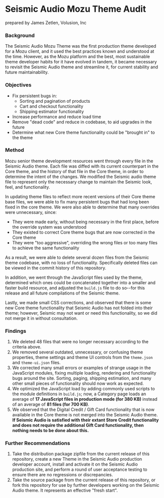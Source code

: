# Seismic Audio Mozu Theme Audit

prepared by James Zetlen, Volusion, Inc

### Background
The Seismic Audio Mozu Theme was the first production theme developed for a Mozu client, and it used the best practices known and understood at the time. However, as the Mozu platform and the best, most sustainable theme developer habits for it have evolved in tandem, it became necessary to revisit the Seismic Audio theme and streamline it, for current stability and future maintainability.

### Objectives
 - Fix persistent bugs in:
    - Sorting and pagination of products
    - Cart and checkout functionality
    - Shipping estimator functionality
 - Increase performance and reduce load time
 - Remove "dead code" and reduce in codebase, to aid upgrades in the future
 - Determine what new Core theme functionality could be "brought in" to the theme

### Method
Mozu senior theme development resources went through every file in the Seismic Audio theme. Each file was diffed with its current counterpart in the Core theme, and the history of that file in the Core theme, in order to determine the intent of the changes. We modified the Seismic audio theme file to represent only the necessary change to maintain the Seismic look, feel, and functionality.

In updating theme files to reflect more recent versions of their Core theme base files, we were able to fix many persistent bugs that had long been fixed in the core theme. We were also able to determine that many overrides were unnecessary, since:
 - They were made early, without being necessary in the first place, before the override system was understood
 - They existed to correct Core theme bugs that are now corrected in the Core theme
 - They were "too aggressive", overriding the wrong files or too many files to achieve the same functionality

As a result, we were able to delete several dozen files from the Seismic theme codebase, with no loss of functionality. Specifically deleted files can be viewed in the commit history of this repository.

In addition, we went through the JavaScript files used by the theme, determined which ones could be concatenated together into a smaller and faster build resource, and adjusted the `build.js` file to do so--for this release and all future compilations of the Seismic theme.

Lastly, we made small CSS corrections, and observed that there is some new Core theme functionality that Seismic Audio has not folded into their theme; however, Seismic may not want or need this functionality, so we did not merge it in without consultation.

### Findings

1. We deleted 48 files that were no longer necessary according to the criteria above.
2. We removed several outdated, unnecessary, or confusing theme properties, theme settings and theme UI controls from the `theme.json` and `theme-ui.json` files.
3. We corrected many small errors or examples of strange usage in the JavaScript modules, fixing multiple loading, rendering and functionality bugs around the site. Sorting, paging, shipping estimation, and many other small pieces of functionality should now work as expected.
4. We optimized the JavaScript load by adding commonly used scripts to the module definitions in `build.js`; now, a Category page loads an average of **17 JavaScript files in production mode (for 380 KB)** instead of an average of **81 files (for 700 KB)**.
5. We observed that the Digital Credit / Gift Card functionality that is now available in the Core theme is not merged into the Seismic Audio theme. **If Seismic Audio is satisfied with their extant Store Credit functionality and does not require the additional Gift Card functionality, then nothing needs to be done about this.**

### Further Recommendations

1. Take the distribution package zipfile from the current release of this repository, create a new Theme in the Seismic Audio production developer account, install and activate it on the Seismic Audio production site, and perform a round of user acceptance testing to ensure there are no regressions or discrepancies.
2. Take the source package from the current release of this repository, or fork this repository for use by further developers working on the Seismic Audio theme. It represents an effective "fresh start".

 